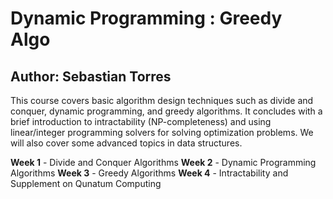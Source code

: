 # Dynamic Programming : Greedy Algo

## Author: Sebastian Torres

This course covers basic algorithm design techniques such as divide and conquer, dynamic programming, and greedy algorithms. It concludes with a brief introduction to intractability (NP-completeness) and using linear/integer programming solvers for solving optimization problems. We will also cover some advanced topics in data structures.

**Week 1** - Divide and Conquer Algorithms
**Week 2** - Dynamic Programming Algorithms
**Week 3** - Greedy Algorithms
**Week 4** - Intractability and Supplement on Qunatum Computing
